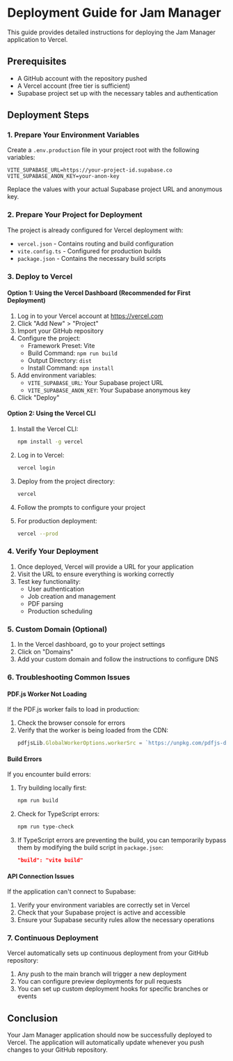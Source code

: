 # Deployment Guide for Jam Manager

This guide provides detailed instructions for deploying the Jam Manager application to Vercel.

## Prerequisites

- A GitHub account with the repository pushed
- A Vercel account (free tier is sufficient)
- Supabase project set up with the necessary tables and authentication

## Deployment Steps

### 1. Prepare Your Environment Variables

Create a `.env.production` file in your project root with the following variables:

```
VITE_SUPABASE_URL=https://your-project-id.supabase.co
VITE_SUPABASE_ANON_KEY=your-anon-key
```

Replace the values with your actual Supabase project URL and anonymous key.

### 2. Prepare Your Project for Deployment

The project is already configured for Vercel deployment with:

- `vercel.json` - Contains routing and build configuration
- `vite.config.ts` - Configured for production builds
- `package.json` - Contains the necessary build scripts

### 3. Deploy to Vercel

#### Option 1: Using the Vercel Dashboard (Recommended for First Deployment)

1. Log in to your Vercel account at https://vercel.com
2. Click "Add New" > "Project"
3. Import your GitHub repository
4. Configure the project:
   - Framework Preset: Vite
   - Build Command: `npm run build`
   - Output Directory: `dist`
   - Install Command: `npm install`
5. Add environment variables:
   - `VITE_SUPABASE_URL`: Your Supabase project URL
   - `VITE_SUPABASE_ANON_KEY`: Your Supabase anonymous key
6. Click "Deploy"

#### Option 2: Using the Vercel CLI

1. Install the Vercel CLI:
   ```bash
   npm install -g vercel
   ```

2. Log in to Vercel:
   ```bash
   vercel login
   ```

3. Deploy from the project directory:
   ```bash
   vercel
   ```

4. Follow the prompts to configure your project
5. For production deployment:
   ```bash
   vercel --prod
   ```

### 4. Verify Your Deployment

1. Once deployed, Vercel will provide a URL for your application
2. Visit the URL to ensure everything is working correctly
3. Test key functionality:
   - User authentication
   - Job creation and management
   - PDF parsing
   - Production scheduling

### 5. Custom Domain (Optional)

1. In the Vercel dashboard, go to your project settings
2. Click on "Domains"
3. Add your custom domain and follow the instructions to configure DNS

### 6. Troubleshooting Common Issues

#### PDF.js Worker Not Loading

If the PDF.js worker fails to load in production:

1. Check the browser console for errors
2. Verify that the worker is being loaded from the CDN:
   ```javascript
   pdfjsLib.GlobalWorkerOptions.workerSrc = `https://unpkg.com/pdfjs-dist@${pdfjsLib.version}/build/pdf.worker.min.mjs`;
   ```

#### Build Errors

If you encounter build errors:

1. Try building locally first:
   ```bash
   npm run build
   ```

2. Check for TypeScript errors:
   ```bash
   npm run type-check
   ```

3. If TypeScript errors are preventing the build, you can temporarily bypass them by modifying the build script in `package.json`:
   ```json
   "build": "vite build"
   ```

#### API Connection Issues

If the application can't connect to Supabase:

1. Verify your environment variables are correctly set in Vercel
2. Check that your Supabase project is active and accessible
3. Ensure your Supabase security rules allow the necessary operations

### 7. Continuous Deployment

Vercel automatically sets up continuous deployment from your GitHub repository:

1. Any push to the main branch will trigger a new deployment
2. You can configure preview deployments for pull requests
3. You can set up custom deployment hooks for specific branches or events

## Conclusion

Your Jam Manager application should now be successfully deployed to Vercel. The application will automatically update whenever you push changes to your GitHub repository. 
